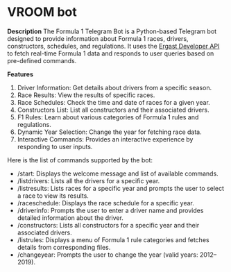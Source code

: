 # VROOM bot
**Description**
The Formula 1 Telegram Bot is a Python-based Telegram bot designed to provide information about Formula 1 races, drivers, constructors, schedules, and regulations. It uses the [Ergast Developer API](https://ergast.com/mrd/) to fetch real-time Formula 1 data and responds to user queries based on pre-defined commands.

**Features**
1. Driver Information: Get details about drivers from a specific season.
2. Race Results: View the results of specific races.
3. Race Schedules: Check the time and date of races for a given year.
4. Constructors List: List all constructors and their associated drivers.
5. F1 Rules: Learn about various categories of Formula 1 rules and regulations.
6. Dynamic Year Selection: Change the year for fetching race data.
7. Interactive Commands: Provides an interactive experience by responding to user inputs.

Here is the list of commands supported by the bot:
- /start:	Displays the welcome message and list of available commands.
- /listdrivers:	Lists all the drivers for a specific year.
- /listresults:	Lists races for a specific year and prompts the user to select a race to view its results.
- /raceschedule:	Displays the race schedule for a specific year.
- /driverinfo:	Prompts the user to enter a driver name and provides detailed information about the driver.
- /constructors:	Lists all constructors for a specific year and their associated drivers.
- /listrules:	Displays a menu of Formula 1 rule categories and fetches details from corresponding files.
- /changeyear:	Prompts the user to change the year (valid years: 2012–2019).

